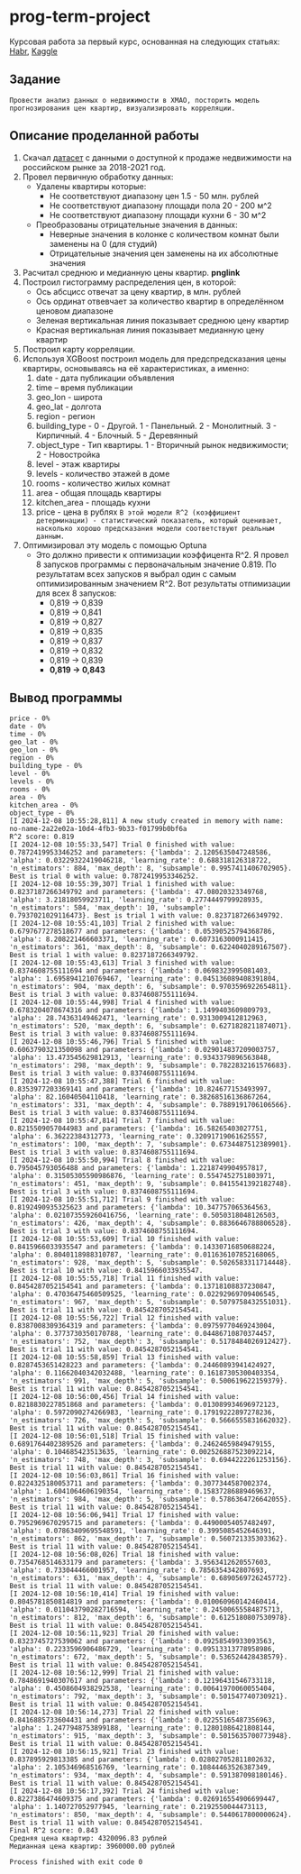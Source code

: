 # prog-term-project
Курсовая работа за первый курс, основанная на следующих статьях: 
[Habr](https://habr.com/ru/articles/710000/), 
[Kaggle](https://www.kaggle.com/code/khazovaalexandra/nn-in-real-russian-estate/notebook)


## Задание
    Провести анализ данных о недвижимости в ХМАО, посторить модель прогнозирования цен квартир, визуализировать корреляции.

## Описание проделанной работы
1. Скачал [датасет](https://www.kaggle.com/datasets/mrdaniilak/russia-real-estate-20182021?resource=download) с данными о доступной к продаже недвижимости на российском рынке за 2018-2021 год.
2. Провел первичную обработку данных:
   * Удалены квартиры которые:
     * Не соответствуют диапазону цен 1.5 - 50 млн. рублей
     * Не соответствуют диапазону площади пола 20 - 200 м^2
     * Не соответствуют диапазону площади кухни 6 - 30 м^2
   * Преобразованы отрицательные значения в данных:
     * Неверные значения в колонке с количеством комнат были заменены на 0 (для студий)
     * Отрицательные значения цен заменены на их абсолютные значения
3. Расчитал среднюю и медианную цены квартир. __pnglink__
4. Построил гистограмму распределения цен, в которой:
   * Ось абсцисс отвечат за цену квартир, в млн. рублей
   * Ось ординат отвевчает за количество квартир в определённом ценовом диапазоне
   * Зеленая вертикальная линия показывает среднюю цену квартир
   * Красная вертикальная линия показывает медианную цену квартир
5. Построил карту корреляции.
6. Используя XGBoost построил модель для предспредсказания цены квартиры, основываясь на её характеристиках, а именно:
     1. date - дата публикации объявления
     2. time – время публикации
     3. geo_lon - широта
     4. geo_lat - долгота
     5. region - регион
     6. building_type - 0 - Другой. 1 - Панельный. 2 - Монолитный. 3 - Кирпичный. 4 - Блочный. 5 - Деревянный
     7. object_type - Тип квартиры. 1 - Вторичный рынок недвижимости; 2 - Новостройка
     8. level - этаж квартиры
     9. levels - количество этажей в доме
     10. rooms - количество жилых комнат
     11. area - общая площадь квартиры
     12. kitchen_area - площадь кухни
     13. price - цена в рублях
  `В этой модели R^2 (коэффициент детерминации) - статистический показатель, который оценивает, насколько хорошо предсказания модели соответствуют реальным данным.`
7. Оптимизировал эту модель с помощью Optuna
   * Это должно привести к оптимизации коэффицента R^2. Я провел 8 запусков программы с первоначальным значение 0.819. По результатам всех запусков я выбрал один с самым оптимизированным значением R^2. Вот результаты отпимизации для всех 8 запусков:
      * 0,819 -> 0,839
      * 0,819 -> 0,841
      * 0,819 -> 0,827
      * 0,819 -> 0,835
      * 0,819 -> 0,837
      * 0,819 -> 0,832
      * 0,819 -> 0,839
      * **0,819 -> 0,843**

## Вывод программы
~~~~~
price - 0%
date - 0%
time - 0%
geo_lat - 0%
geo_lon - 0%
region - 0%
building_type - 0%
level - 0%
levels - 0%
rooms - 0%
area - 0%
kitchen_area - 0%
object_type - 0%
[I 2024-12-08 10:55:28,811] A new study created in memory with name: no-name-2a22e02a-10d4-4fb3-9b33-f01799b0bf6a
R^2 score: 0.819
[I 2024-12-08 10:55:33,547] Trial 0 finished with value: 0.7872419953346252 and parameters: {'lambda': 2.1205635047248586, 'alpha': 0.03229322419046218, 'learning_rate': 0.688318126318722, 'n_estimators': 884, 'max_depth': 8, 'subsample': 0.9957411406702905}. Best is trial 0 with value: 0.7872419953346252.
[I 2024-12-08 10:55:39,307] Trial 1 finished with value: 0.8237187266349792 and parameters: {'lambda': 47.08020323349768, 'alpha': 3.21818059923711, 'learning_rate': 0.2774449799928935, 'n_estimators': 584, 'max_depth': 10, 'subsample': 0.7937021029116473}. Best is trial 1 with value: 0.8237187266349792.
[I 2024-12-08 10:55:41,103] Trial 2 finished with value: 0.6797677278518677 and parameters: {'lambda': 0.05390525794368786, 'alpha': 8.208221466603371, 'learning_rate': 0.6073163000911415, 'n_estimators': 361, 'max_depth': 8, 'subsample': 0.6224040289167507}. Best is trial 1 with value: 0.8237187266349792.
[I 2024-12-08 10:55:43,613] Trial 3 finished with value: 0.8374608755111694 and parameters: {'lambda': 0.0698323995081403, 'alpha': 1.6958941210769467, 'learning_rate': 0.045136089408391804, 'n_estimators': 904, 'max_depth': 6, 'subsample': 0.9703596922654811}. Best is trial 3 with value: 0.8374608755111694.
[I 2024-12-08 10:55:44,998] Trial 4 finished with value: 0.6783204078674316 and parameters: {'lambda': 1.1499403609809793, 'alpha': 28.74363149462471, 'learning_rate': 0.9313009412812963, 'n_estimators': 520, 'max_depth': 6, 'subsample': 0.6271828211874071}. Best is trial 3 with value: 0.8374608755111694.
[I 2024-12-08 10:55:46,796] Trial 5 finished with value: 0.6063790321350098 and parameters: {'lambda': 0.029014837209003757, 'alpha': 13.473545629812913, 'learning_rate': 0.9343379896563848, 'n_estimators': 298, 'max_depth': 9, 'subsample': 0.7822832161576683}. Best is trial 3 with value: 0.8374608755111694.
[I 2024-12-08 10:55:47,388] Trial 6 finished with value: 0.8353977203369141 and parameters: {'lambda': 10.824677153493997, 'alpha': 82.16040504110418, 'learning_rate': 0.38268516136867264, 'n_estimators': 331, 'max_depth': 4, 'subsample': 0.7889191706106566}. Best is trial 3 with value: 0.8374608755111694.
[I 2024-12-08 10:55:47,814] Trial 7 finished with value: 0.8215509057044983 and parameters: {'lambda': 16.58265403027751, 'alpha': 6.36222384312773, 'learning_rate': 0.32091719061625557, 'n_estimators': 100, 'max_depth': 7, 'subsample': 0.6734487512389901}. Best is trial 3 with value: 0.8374608755111694.
[I 2024-12-08 10:55:50,994] Trial 8 finished with value: 0.795045793056488 and parameters: {'lambda': 1.2218749904957817, 'alpha': 0.31505305590986876, 'learning_rate': 0.5547452751803971, 'n_estimators': 451, 'max_depth': 9, 'subsample': 0.8415541392182748}. Best is trial 3 with value: 0.8374608755111694.
[I 2024-12-08 10:55:51,712] Trial 9 finished with value: 0.8192490935325623 and parameters: {'lambda': 10.347757065364563, 'alpha': 0.021073559260416756, 'learning_rate': 0.5050318048126503, 'n_estimators': 426, 'max_depth': 4, 'subsample': 0.8836646788806528}. Best is trial 3 with value: 0.8374608755111694.
[I 2024-12-08 10:55:53,609] Trial 10 finished with value: 0.8415966033935547 and parameters: {'lambda': 0.14330716850688224, 'alpha': 0.8040118988310787, 'learning_rate': 0.011636107852168065, 'n_estimators': 928, 'max_depth': 5, 'subsample': 0.5026583311714448}. Best is trial 10 with value: 0.8415966033935547.
[I 2024-12-08 10:55:55,718] Trial 11 finished with value: 0.8454287052154541 and parameters: {'lambda': 0.13718108837230847, 'alpha': 0.47036475460509525, 'learning_rate': 0.02292969709406545, 'n_estimators': 967, 'max_depth': 5, 'subsample': 0.5079758432551031}. Best is trial 11 with value: 0.8454287052154541.
[I 2024-12-08 10:55:56,722] Trial 12 finished with value: 0.8387008309364319 and parameters: {'lambda': 0.09759770469243004, 'alpha': 0.3773730350170788, 'learning_rate': 0.04486710870374457, 'n_estimators': 752, 'max_depth': 3, 'subsample': 0.5178484026912427}. Best is trial 11 with value: 0.8454287052154541.
[I 2024-12-08 10:55:58,859] Trial 13 finished with value: 0.8287453651428223 and parameters: {'lambda': 0.24460893941424927, 'alpha': 0.11662040342032488, 'learning_rate': 0.16187305300403354, 'n_estimators': 991, 'max_depth': 5, 'subsample': 0.500619622159379}. Best is trial 11 with value: 0.8454287052154541.
[I 2024-12-08 10:56:00,456] Trial 14 finished with value: 0.8218830227851868 and parameters: {'lambda': 0.013089934696972123, 'alpha': 0.5972090274266983, 'learning_rate': 0.17919222897278236, 'n_estimators': 726, 'max_depth': 5, 'subsample': 0.5666555831662032}. Best is trial 11 with value: 0.8454287052154541.
[I 2024-12-08 10:56:01,518] Trial 15 finished with value: 0.6891764402389526 and parameters: {'lambda': 0.24624659849479155, 'alpha': 0.104685423513635, 'learning_rate': 0.002526887523092214, 'n_estimators': 748, 'max_depth': 3, 'subsample': 0.6944222261253156}. Best is trial 11 with value: 0.8454287052154541.
[I 2024-12-08 10:56:03,861] Trial 16 finished with value: 0.8224325180053711 and parameters: {'lambda': 0.3077344587002374, 'alpha': 1.6041064606190354, 'learning_rate': 0.15837286889469637, 'n_estimators': 984, 'max_depth': 5, 'subsample': 0.5786364726642055}. Best is trial 11 with value: 0.8454287052154541.
[I 2024-12-08 10:56:06,941] Trial 17 finished with value: 0.7952969670295715 and parameters: {'lambda': 0.44900054057482497, 'alpha': 0.07863409695548591, 'learning_rate': 0.3995085452646391, 'n_estimators': 862, 'max_depth': 7, 'subsample': 0.560721335303362}. Best is trial 11 with value: 0.8454287052154541.
[I 2024-12-08 10:56:08,026] Trial 18 finished with value: 0.7354768514633179 and parameters: {'lambda': 3.9563412620557603, 'alpha': 0.733044466001957, 'learning_rate': 0.7856354342807693, 'n_estimators': 631, 'max_depth': 4, 'subsample': 0.6890569726245772}. Best is trial 11 with value: 0.8454287052154541.
[I 2024-12-08 10:56:10,414] Trial 19 finished with value: 0.8045781850814819 and parameters: {'lambda': 0.010060960142460414, 'alpha': 0.011043790282716594, 'learning_rate': 0.24500655584875713, 'n_estimators': 812, 'max_depth': 6, 'subsample': 0.6125180807530978}. Best is trial 11 with value: 0.8454287052154541.
[I 2024-12-08 10:56:11,923] Trial 20 finished with value: 0.8323745727539062 and parameters: {'lambda': 0.09258549933093563, 'alpha': 0.2233596906486729, 'learning_rate': 0.09513313778958986, 'n_estimators': 672, 'max_depth': 5, 'subsample': 0.536524428438579}. Best is trial 11 with value: 0.8454287052154541.
[I 2024-12-08 10:56:12,999] Trial 21 finished with value: 0.7848691940307617 and parameters: {'lambda': 0.12196431546733118, 'alpha': 0.4508604938292538, 'learning_rate': 0.00641970060055404, 'n_estimators': 792, 'max_depth': 3, 'subsample': 0.501547740730921}. Best is trial 11 with value: 0.8454287052154541.
[I 2024-12-08 10:56:14,273] Trial 22 finished with value: 0.8416885733604431 and parameters: {'lambda': 0.02255165487356963, 'alpha': 1.2477948753899188, 'learning_rate': 0.12801086421808144, 'n_estimators': 915, 'max_depth': 3, 'subsample': 0.5015635700773948}. Best is trial 11 with value: 0.8454287052154541.
[I 2024-12-08 10:56:15,921] Trial 23 finished with value: 0.837895929813385 and parameters: {'lambda': 0.028027052811802632, 'alpha': 2.105346968516769, 'learning_rate': 0.10844463526387349, 'n_estimators': 934, 'max_depth': 4, 'subsample': 0.591387098180146}. Best is trial 11 with value: 0.8454287052154541.
[I 2024-12-08 10:56:17,392] Trial 24 finished with value: 0.8227386474609375 and parameters: {'lambda': 0.026916554906699447, 'alpha': 1.140727052977945, 'learning_rate': 0.2192550044473113, 'n_estimators': 850, 'max_depth': 4, 'subsample': 0.5440617800000624}. Best is trial 11 with value: 0.8454287052154541.
Final R^2 score: 0.843
Средняя цена квартир: 4320096.83 рублей
Медианная цена квартир: 3960000.00 рублей

Process finished with exit code 0
~~~~~
